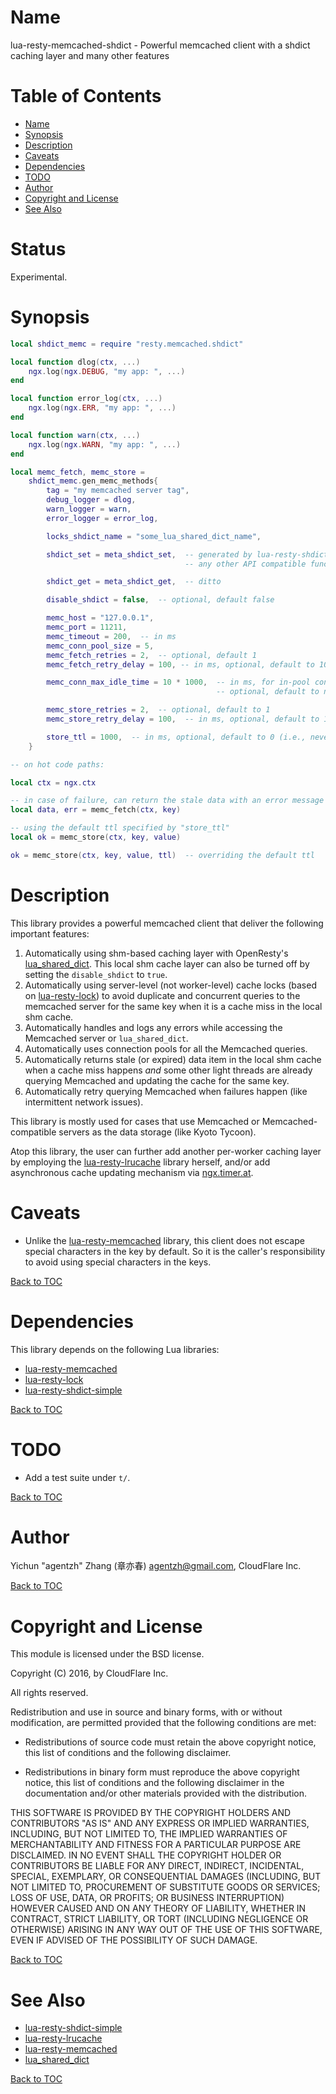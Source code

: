 Name
====

lua-resty-memcached-shdict - Powerful memcached client with a shdict caching layer and many other features

Table of Contents
=================

* [Name](#name)
* [Synopsis](#synopsis)
* [Description](#description)
* [Caveats](#caveats)
* [Dependencies](#dependencies)
* [TODO](#todo)
* [Author](#author)
* [Copyright and License](#copyright-and-license)
* [See Also](#see-also)

Status
======

Experimental.

Synopsis
========

```lua
local shdict_memc = require "resty.memcached.shdict"

local function dlog(ctx, ...)
    ngx.log(ngx.DEBUG, "my app: ", ...)
end

local function error_log(ctx, ...)
    ngx.log(ngx.ERR, "my app: ", ...)
end

local function warn(ctx, ...)
    ngx.log(ngx.WARN, "my app: ", ...)
end

local memc_fetch, memc_store =
    shdict_memc.gen_memc_methods{
        tag = "my memcached server tag",
        debug_logger = dlog,
        warn_logger = warn,
        error_logger = error_log,

        locks_shdict_name = "some_lua_shared_dict_name",

        shdict_set = meta_shdict_set,  -- generated by lua-resty-shdict-simple or
                                       -- any other API compatible function factories

        shdict_get = meta_shdict_get,  -- ditto

        disable_shdict = false,  -- optional, default false

        memc_host = "127.0.0.1",
        memc_port = 11211,
        memc_timeout = 200,  -- in ms
        memc_conn_pool_size = 5,
        memc_fetch_retries = 2,  -- optional, default 1
        memc_fetch_retry_delay = 100, -- in ms, optional, default to 100 (ms)

        memc_conn_max_idle_time = 10 * 1000,  -- in ms, for in-pool connections,
                                              -- optional, default to nil

        memc_store_retries = 2,  -- optional, default to 1
        memc_store_retry_delay = 100,  -- in ms, optional, default to 100 (ms)

        store_ttl = 1000,  -- in ms, optional, default to 0 (i.e., never expires)
    }

-- on hot code paths:

local ctx = ngx.ctx

-- in case of failure, can return the stale data with an error message
local data, err = memc_fetch(ctx, key)

-- using the default ttl specified by "store_ttl"
local ok = memc_store(ctx, key, value)

ok = memc_store(ctx, key, value, ttl)  -- overriding the default ttl
```

Description
===========

This library provides a powerful memcached client that deliver the following important features:

1. Automatically using shm-based caching layer with OpenResty's [lua_shared_dict](https://github.com/openresty/lua-nginx-module#lua_shared_dict).
This local shm cache layer can also be turned off by setting the `disable_shdict` to `true`.
1. Automatically using server-level (not worker-level) cache locks (based on
[lua-resty-lock](https://github.com/openresty/lua-resty-lock)) to avoid duplicate and concurrent
queries to the memcached server for the same key when it is a cache miss in the local shm cache.
1. Automatically handles and logs any errors while accessing the Memcached server or `lua_shared_dict`.
1. Automatically uses connection pools for all the Memcached queries.
1. Automatically returns stale (or expired) data item in the local shm cache when a cache miss happens
*and* some other light threads are already querying Memcached and updating the cache for the same key.
1. Automatically retry querying Memcached when failures happen (like intermittent network issues).

This library is mostly used for cases that use Memcached or Memcached-compatible servers as the
data storage (like Kyoto Tycoon).

Atop this library, the user can further add another per-worker caching layer by employing the
[lua-resty-lrucache](https://github.com/openresty/lua-resty-lrucache)
library herself, and/or add asynchronous cache updating mechanism via [ngx.timer.at](https://github.com/openresty/lua-nginx-module#ngxtimerat).

Caveats
=======

* Unlike the [lua-resty-memcached](https://github.com/openresty/lua-resty-memcached) library,
this client does not escape special characters in the key by default. So it is the caller's responsibility
to avoid using special characters in the keys.

[Back to TOC](#table-of-contents)

Dependencies
============

This library depends on the following Lua libraries:

* [lua-resty-memcached](https://github.com/openresty/lua-resty-memcached)
* [lua-resty-lock](https://github.com/openresty/lua-resty-lock)
* [lua-resty-shdict-simple](https://github.com/openresty/lua-resty-shdict-simple)

[Back to TOC](#table-of-contents)

TODO
====

* Add a test suite under `t/`.

[Back to TOC](#table-of-contents)

Author
======

Yichun "agentzh" Zhang (章亦春) <agentzh@gmail.com>, CloudFlare Inc.

[Back to TOC](#table-of-contents)

Copyright and License
=====================

This module is licensed under the BSD license.

Copyright (C) 2016, by CloudFlare Inc.

All rights reserved.

Redistribution and use in source and binary forms, with or without modification, are permitted provided that the following conditions are met:

* Redistributions of source code must retain the above copyright notice, this list of conditions and the following disclaimer.

* Redistributions in binary form must reproduce the above copyright notice, this list of conditions and the following disclaimer in the documentation and/or other materials provided with the distribution.

THIS SOFTWARE IS PROVIDED BY THE COPYRIGHT HOLDERS AND CONTRIBUTORS "AS IS" AND ANY EXPRESS OR IMPLIED WARRANTIES, INCLUDING, BUT NOT LIMITED TO, THE IMPLIED WARRANTIES OF MERCHANTABILITY AND FITNESS FOR A PARTICULAR PURPOSE ARE DISCLAIMED. IN NO EVENT SHALL THE COPYRIGHT HOLDER OR CONTRIBUTORS BE LIABLE FOR ANY DIRECT, INDIRECT, INCIDENTAL, SPECIAL, EXEMPLARY, OR CONSEQUENTIAL DAMAGES (INCLUDING, BUT NOT LIMITED TO, PROCUREMENT OF SUBSTITUTE GOODS OR SERVICES; LOSS OF USE, DATA, OR PROFITS; OR BUSINESS INTERRUPTION) HOWEVER CAUSED AND ON ANY THEORY OF LIABILITY, WHETHER IN CONTRACT, STRICT LIABILITY, OR TORT (INCLUDING NEGLIGENCE OR OTHERWISE) ARISING IN ANY WAY OUT OF THE USE OF THIS SOFTWARE, EVEN IF ADVISED OF THE POSSIBILITY OF SUCH DAMAGE.

[Back to TOC](#table-of-contents)

See Also
========

* [lua-resty-shdict-simple](https://github.com/openresty/lua-resty-shdict-simple)
* [lua-resty-lrucache](https://github.com/openresty/lua-resty-lrucache)
* [lua-resty-memcached](https://github.com/openresty/lua-resty-memcached)
* [lua_shared_dict](https://github.com/openresty/lua-nginx-module#lua_shared_dict)

[Back to TOC](#table-of-contents)
